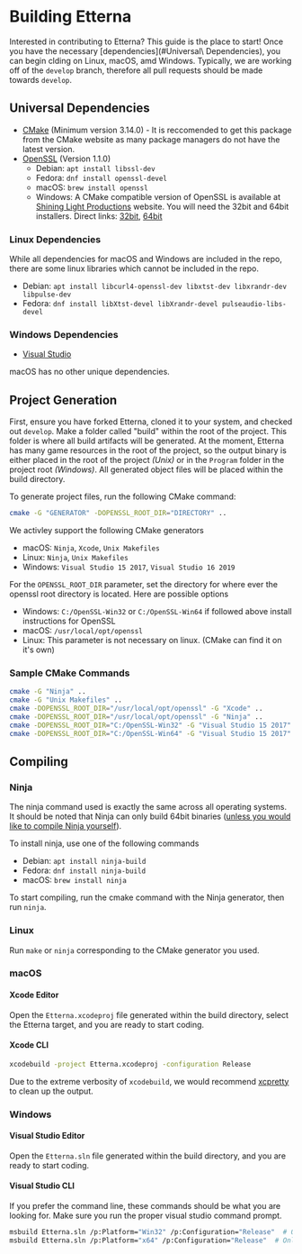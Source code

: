 # Building Etterna

Interested in contributing to Etterna? This guide is the place to start!
Once you have the necessary [dependencies](#Universal\ Dependencies), you can begin clding on Linux, macOS, amd Windows. Typically, we are working off of the `develop` branch, therefore all pull requests should be made towards `develop`.

## Universal Dependencies

- [CMake](https://cmake.org/download/) (Minimum version 3.14.0) - It is reccomended to get this package from the CMake website as many package managers do not have the latest version.
- [OpenSSL](https://www.openssl.org/) (Version 1.1.0)
  - Debian: `apt install libssl-dev`
  - Fedora: `dnf install openssl-devel`
  - macOS: `brew install openssl`
  - Windows: A CMake compatible version of OpenSSL is available at [Shining Light Productions](https://slproweb.com/products/Win32OpenSSL.html) website. You will need the 32bit and 64bit installers. Direct links: [32bit](https://slproweb.com/download/Win32OpenSSL-1_1_0j.exe), [64bit](https://slproweb.com/download/Win64OpenSSL-1_1_0j.exe)

### Linux Dependencies

While all dependencies for macOS and Windows are included in the repo, there are some linux libraries which cannot be included in the repo.

- Debian: `apt install libcurl4-openssl-dev libxtst-dev libxrandr-dev libpulse-dev`
- Fedora: `dnf install libXtst-devel libXrandr-devel pulseaudio-libs-devel`

### Windows Dependencies

- [Visual Studio](https://visualstudio.microsoft.com/downloads/)

macOS has no other unique dependencies.

## Project Generation

First, ensure you have forked Etterna, cloned it to your system, and checked out `develop`. Make a folder called "build" within the root of the project. This folder is where all build artifacts will be generated. At the moment, Etterna has many game resources in the root of the project, so the output binary is either placed in the root of the project *(Unix)* or in the `Program` folder in the project root *(Windows)*. All generated object files will be placed within the build directory.

To generate project files, run the following CMake command:

```bash
cmake -G "GENERATOR" -DOPENSSL_ROOT_DIR="DIRECTORY" ..
```

We activley support the following CMake generators

- macOS: `Ninja`, `Xcode`, `Unix Makefiles`
- Linux: `Ninja`, `Unix Makefiles`
- Windows: `Visual Studio 15 2017`, `Visual Studio 16 2019`

For the `OPENSSL_ROOT_DIR` parameter, set the directory for where ever the openssl root directory is located. Here are possible options

- Windows: `C:/OpenSSL-Win32` or `C:/OpenSSL-Win64` if followed above install instructions for OpenSSL
- macOS: `/usr/local/opt/openssl`
- Linux: This parameter is not necessary on linux. (CMake can find it on it's own)

### Sample CMake Commands

```bash
cmake -G "Ninja" ..                                                                 # Linux Ninja
cmake -G "Unix Makefiles" ..                                                        # Linux Makefiles
cmake -DOPENSSL_ROOT_DIR="/usr/local/opt/openssl" -G "Xcode" ..                     # macOS Xcode
cmake -DOPENSSL_ROOT_DIR="/usr/local/opt/openssl" -G "Ninja" ..                     # macOS Ninja
cmake -DOPENSSL_ROOT_DIR="C:/OpenSSL-Win32" -G "Visual Studio 15 2017" -A Win32 ..  # 32bit Windows
cmake -DOPENSSL_ROOT_DIR="C:/OpenSSL-Win64" -G "Visual Studio 15 2017" -A x64 ..    # 64bit Windows
```

## Compiling

### Ninja

The ninja command used is exactly the same across all operating systems. It should be noted that Ninja can only build 64bit binaries ([unless you would like to compile Ninja yourself](https://github.com/ninja-build/ninja/issues/1339)).

To install ninja, use one of the following commands

- Debian: `apt install ninja-build`
- Fedora: `dnf install ninja-build`
- macOS: `brew install ninja`

To start compiling, run the cmake command with the Ninja generator, then run `ninja`.

### Linux

Run `make` or `ninja` corresponding to the CMake generator you used.

### macOS

#### Xcode Editor

Open the `Etterna.xcodeproj` file generated within the build directory, select the Etterna target, and you are ready to start coding.

#### Xcode CLI

```bash
xcodebuild -project Etterna.xcodeproj -configuration Release
```

Due to the extreme verbosity of `xcodebuild`, we would recommend [xcpretty](https://github.com/xcpretty/xcpretty) to clean up the output.

### Windows

#### Visual Studio Editor

Open the `Etterna.sln` file generated within the build directory, and you are ready to start coding.

#### Visual Studio CLI

If you prefer the command line, these commands should be what you are looking for. Make sure you run the proper visual studio command prompt.

```bash
msbuild Etterna.sln /p:Platform="Win32" /p:Configuration="Release"  # Only for 32bit CMake generator
msbuild Etterna.sln /p:Platform="x64" /p:Configuration="Release"  # Only for 64bit CMake generator
```
